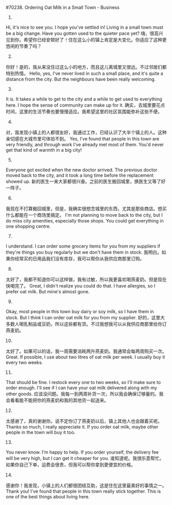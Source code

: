 #70238. Ordering Oat Milk in a Small Town - Business

1.
Hi, it's nice to see you. I hope you've settled in! Living in a small town must be a big change. Have you gotten used to the quieter pace yet?
嗨，很高兴见到你。希望你已经安顿好了！住在这么小的镇上肯定是大变化。你适应了这种更悠闲的节奏了吗？

2.
你好！是的，我从来没住过这么小的地方，而且这儿离城里又很远。不过邻居们都特别热情。
Hello, yes, I've never lived in such a small place, and it's quite a distance from the city. But the neighbours have been really welcoming.

3.
It is. It takes a while to get to the city and a while to get used to everything here. I hope the sense of community can make up for it.
确实，去城里要花点时间，这里的生活节奏也要慢慢适应。我希望这里的社区氛围能弥补这些不便。

4.
对，我发现小镇上的人都很友好，我通过工作，已经认识了大半个镇上的人。这种亲切感在大城市里可体验不到。
Yes, I've found that people in this town are very friendly, and through work I've already met most of them. You'd never get that kind of warmth in a big city!

5.
Everyone got excited when the new doctor arrived. The previous doctor moved back to the city, and it took a long time before the replacement showed up.
新的医生一来大家都很兴奋。之前的医生搬回城里，换医生又等了好一阵子。

6.
我现在不打算搬回城里，但是，我确实很想念城里的东西，尤其是那些商店。想买什么都能在一个商场里搞定。
I'm not planning to move back to the city, but I do miss city amenities, especially those shops. You could get everything in one shopping centre.

7.
I understand. I can order some grocery items for you from my suppliers if they're things you buy regularly but we don't have them in stock.
我明白。如果你经常买的日用品我们没有库存，我可以帮你从我供应商那里订购。

8.
太好了，我都不知道你可以这样做，我有过敏，所以我更喜欢喝燕麦奶。但是现在快喝完了。
Great, I didn't realize you could do that. I have allergies, so I prefer oat milk. But mine's almost gone.

9.
Okay, most people in this town buy dairy or soy milk, so I have them in stock. But I think I can order oat milk for you from my supplier.
好的，这里大多数人喝乳制品或豆奶，所以这些都有货。不过我想我可以从我供应商那里给你订燕麦奶。

10.
太好了。如果可以的话，我一周需要消耗两升燕麦奶。我通常会每两周购买一次。
Great. If possible, I use about two litres of oat milk per week. I usually buy it every two weeks.

11.
That should be fine. I restock every one to two weeks, so I'll make sure to order enough. I'll see if I can have your oat milk delivered along with my other goods.
应该没问题。我每一到两周补货一次，所以我会确保订够量的。我会看看能不能把你的燕麦奶和我的其他货一起送来。

12.
太感谢了，真的谢谢你。说不定你订了燕麦奶以后，镇上其他人也会跟着买呢。
Thanks so much, I really appreciate it. If you order oat milk, maybe other people in the town will buy it too.

13.
You never know. I'm happy to help. If you order yourself, the delivery fee will be very high, but I can get it cheaper for you.
谁知道呢。我很乐意帮忙。如果你自己下单，运费会很贵，但我可以帮你拿到更便宜的价格。

14.
感谢你！我发现，小镇上的人们都很团结互助，这是住在这里最美好的事情之一。
Thank you! I've found that people in this town really stick together. This is one of the best things about living here.